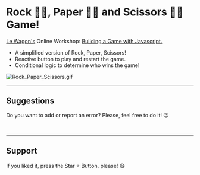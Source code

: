 # Rock 👊🏻, Paper ✋🏻 and Scissors ✌🏻 Game!

[Le Wagon's](https://www.lewagon.com/pt-BR) Online Workshop: [Building a Game with Javascript.](https://app.livestorm.co/lewagon/online-workshop-build-a-game-with-javascript-3-april/live?s=75d61ca7-26f2-4f29-b0e7-fa27d42eb5d9#/chat)

- A simplified version of Rock, Paper, Scissors!
- Reactive button to play and restart the game.
- Conditional logic to determine who wins the game!

<img alt="Rock_Paper_Scissors.gif" src="/rails/active_storage/blobs/redirect/eyJfcmFpbHMiOnsibWVzc2FnZSI6IkJBaHBBNFUrQlE9PSIsImV4cCI6bnVsbCwicHVyIjoiYmxvYl9pZCJ9fQ==--fc6adbfb4e1130a73fa0c6266600d6fb780b2013/Rock_Paper_Scissors.gif?disposition=attachment">


<br>
<hr>
<h2> Suggestions </h2>
<p> Do you want to add or report an error? Please, feel free to do it! 😉 </p>



<br>
<hr>
<h2> Support </h2>
<p> If you liked it, press the Star ⭐ Button, please! 😄 </p>

